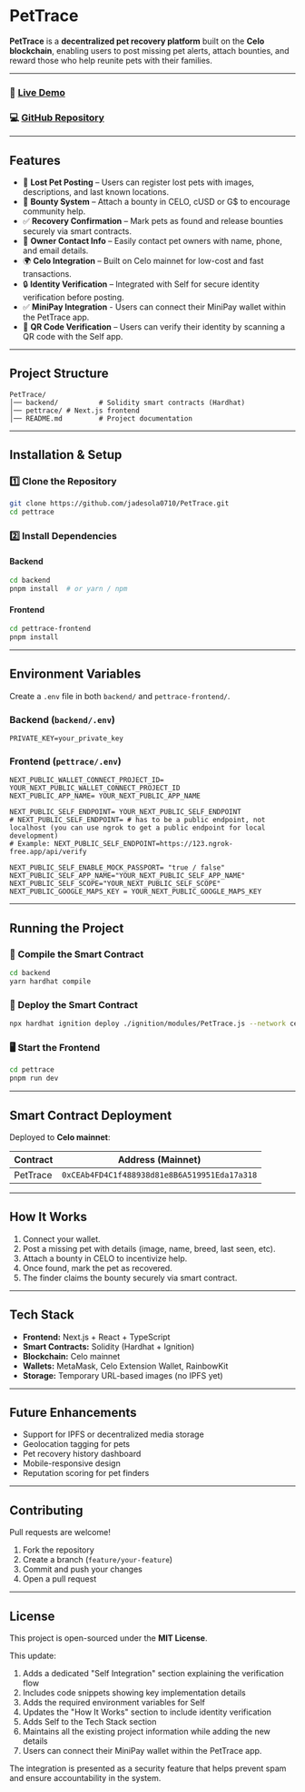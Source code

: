 # **PetTrace**

**PetTrace** is a **decentralized pet recovery platform** built on the **Celo blockchain**, enabling users to post missing pet alerts, attach bounties, and reward those who help reunite pets with their families.

---

### 🔗 [Live Demo](https://pet-trace-jadesola0710s-projects.vercel.app/)

### 💻 [GitHub Repository](https://github.com/jadesola0710/PetTrace)

---

## **Features**

- 🐾 **Lost Pet Posting** – Users can register lost pets with images, descriptions, and last known locations.
- 🎯 **Bounty System** – Attach a bounty in CELO, cUSD or G$ to encourage community help.
- ✅ **Recovery Confirmation** – Mark pets as found and release bounties securely via smart contracts.
- 🔐 **Owner Contact Info** – Easily contact pet owners with name, phone, and email details.
- 🌍 **Celo Integration** – Built on Celo mainnet for low-cost and fast transactions.
- 🔒 **Identity Verification** – Integrated with Self for secure identity verification before posting.
- ✅ **MiniPay Integration** - Users can connect their MiniPay wallet within the PetTrace app.
- 📱 **QR Code Verification** – Users can verify their identity by scanning a QR code with the Self app.

---

## **Project Structure**

```
PetTrace/
│── backend/          # Solidity smart contracts (Hardhat)
│── pettrace/ # Next.js frontend
│── README.md         # Project documentation
```

---

## **Installation & Setup**

### 1️⃣ Clone the Repository

```sh
git clone https://github.com/jadesola0710/PetTrace.git
cd pettrace
```

### 2️⃣ Install Dependencies

#### Backend

```sh
cd backend
pnpm install  # or yarn / npm
```

#### Frontend

```sh
cd pettrace-frontend
pnpm install
```

---

## **Environment Variables**

Create a `.env` file in both `backend/` and `pettrace-frontend/`.

### Backend (`backend/.env`)

```env
PRIVATE_KEY=your_private_key
```

### Frontend (`pettrace/.env`)

```env
NEXT_PUBLIC_WALLET_CONNECT_PROJECT_ID= YOUR_NEXT_PUBLIC_WALLET_CONNECT_PROJECT_ID
NEXT_PUBLIC_APP_NAME= YOUR_NEXT_PUBLIC_APP_NAME

NEXT_PUBLIC_SELF_ENDPOINT= YOUR_NEXT_PUBLIC_SELF_ENDPOINT
# NEXT_PUBLIC_SELF_ENDPOINT= # has to be a public endpoint, not localhost (you can use ngrok to get a public endpoint for local development)
# Example: NEXT_PUBLIC_SELF_ENDPOINT=https://123.ngrok-free.app/api/verify

NEXT_PUBLIC_SELF_ENABLE_MOCK_PASSPORT= "true / false"
NEXT_PUBLIC_SELF_APP_NAME="YOUR_NEXT_PUBLIC_SELF_APP_NAME"
NEXT_PUBLIC_SELF_SCOPE="YOUR_NEXT_PUBLIC_SELF_SCOPE"
NEXT_PUBLIC_GOOGLE_MAPS_KEY = YOUR_NEXT_PUBLIC_GOOGLE_MAPS_KEY
```

---

## **Running the Project**

### 🔧 Compile the Smart Contract

```sh
cd backend
yarn hardhat compile
```

### 🚀 Deploy the Smart Contract

```sh
npx hardhat ignition deploy ./ignition/modules/PetTrace.js --network celo_mainnet
```

### 🖥️ Start the Frontend

```sh
cd pettrace
pnpm run dev
```

---

## **Smart Contract Deployment**

Deployed to **Celo mainnet**:

| Contract | Address (Mainnet)                            |
| -------- | -------------------------------------------- |
| PetTrace | `0xCEAb4FD4C1f488938d81e8B6A519951Eda17a318` |

---

## **How It Works**

1. Connect your wallet.
2. Post a missing pet with details (image, name, breed, last seen, etc).
3. Attach a bounty in CELO to incentivize help.
4. Once found, mark the pet as recovered.
5. The finder claims the bounty securely via smart contract.

---

## **Tech Stack**

- **Frontend:** Next.js + React + TypeScript
- **Smart Contracts:** Solidity (Hardhat + Ignition)
- **Blockchain:** Celo mainnet
- **Wallets:** MetaMask, Celo Extension Wallet, RainbowKit
- **Storage:** Temporary URL-based images (no IPFS yet)

---

## **Future Enhancements**

- Support for IPFS or decentralized media storage
- Geolocation tagging for pets
- Pet recovery history dashboard
- Mobile-responsive design
- Reputation scoring for pet finders

---

## **Contributing**

Pull requests are welcome!

1. Fork the repository
2. Create a branch (`feature/your-feature`)
3. Commit and push your changes
4. Open a pull request

---

## **License**

This project is open-sourced under the **MIT License**.

This update:

1. Adds a dedicated "Self Integration" section explaining the verification flow
2. Includes code snippets showing key implementation details
3. Adds the required environment variables for Self
4. Updates the "How It Works" section to include identity verification
5. Adds Self to the Tech Stack section
6. Maintains all the existing project information while adding the new details
7. Users can connect their MiniPay wallet within the PetTrace app.

The integration is presented as a security feature that helps prevent spam and ensure accountability in the system.
